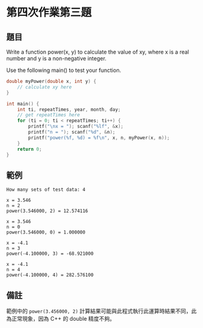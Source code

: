 # 第四次作業第三題
## 題目
Write a function power(x, y) to calculate the value of xy,
where x is a real number and y is a non-negative integer.

Use the following main() to test your function.
```cpp
double myPower(double x, int y) {
    // calculate xy here
}

int main() {
    int ti, repeatTimes, year, month, day;
    // get repeatTimes here
    for (ti = 0; ti < repeatTimes; ti++) {
        printf("\nx = "); scanf("%lf", &x);
        printf("n = "); scanf("%d", &n);
        printf("power(%f, %d) = %f\n", x, n, myPower(x, n));
    }
    return 0;
}
```
## 範例
```
How many sets of test data: 4

x = 3.546
n = 2
power(3.546000, 2) = 12.574116

x = 3.546
n = 0
power(3.546000, 0) = 1.000000

x = -4.1
n = 3
power(-4.100000, 3) = -68.921000

x = -4.1
n = 4
power(-4.100000, 4) = 282.576100
```
## 備註
範例中的 `power(3.456000, 2)` 計算結果可能與此程式執行此運算時結果不同，此為正常現象，因為 C++ 的 double 精度不夠。
